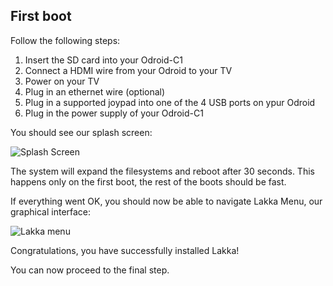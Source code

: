 ## First boot

Follow the following steps:

1.  Insert the SD card into your Odroid-C1
2.  Connect a HDMI wire from your Odroid to your TV
3.  Power on your TV
4.  Plug in an ethernet wire (optional)
5.  Plug in a supported joypad into one of the 4 USB ports on ypur Odroid
6.  Plug in the power supply of your Odroid-C1

You should see our splash screen:

![Splash Screen](/images/splash.png)

The system will expand the filesystems and reboot after 30 seconds. This happens only on the first boot, the rest of the boots should be fast.

If everything went OK, you should now be able to navigate Lakka Menu, our graphical interface:

![Lakka menu](/images/lakkamenu.png)

Congratulations, you have successfully installed Lakka!

You can now proceed to the final step.
